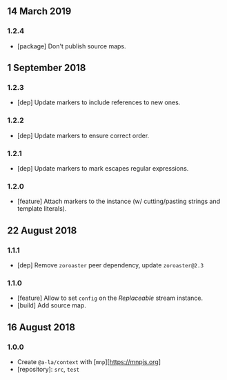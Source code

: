 ## 14 March 2019

### 1.2.4

- [package] Don't publish source maps.

## 1 September 2018

### 1.2.3

- [dep] Update markers to include references to new ones.

### 1.2.2

- [dep] Update markers to ensure correct order.

### 1.2.1

- [dep] Update markers to mark escapes regular expressions.

### 1.2.0

- [feature] Attach markers to the instance (w/ cutting/pasting strings and template literals).

## 22 August 2018

### 1.1.1

- [dep] Remove `zoroaster` peer dependency, update `zoroaster@2.3`

### 1.1.0

- [feature] Allow to set `config` on the _Replaceable_ stream instance.
- [build] Add source map.

## 16 August 2018

### 1.0.0

- Create `@a-la/context` with [`mnp`][https://mnpjs.org]
- [repository]: `src`, `test`

